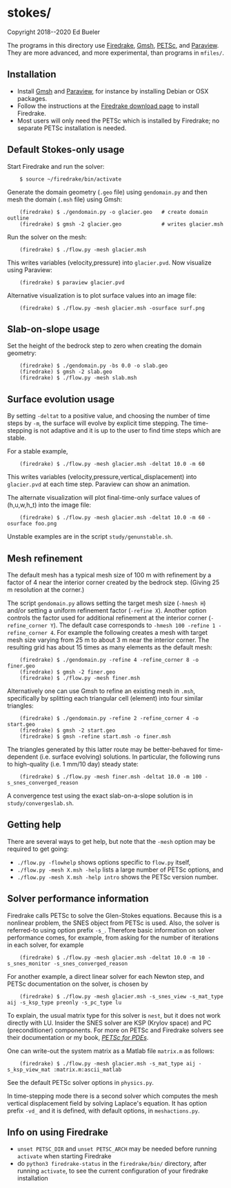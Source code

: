 stokes/
=======

Copyright 2018--2020 Ed Bueler

The programs in this directory use [Firedrake](https://www.firedrakeproject.org/), [Gmsh](http://gmsh.info/), [PETSc](http://www.mcs.anl.gov/petsc/), and [Paraview](https://www.paraview.org/).  They are more advanced, and more experimental, than programs in `mfiles/`.

Installation
------------

  * Install [Gmsh](http://gmsh.info/) and [Paraview](https://www.paraview.org/),
    for instance by installing Debian or OSX packages.
  * Follow the instructions at the
    [Firedrake download page](https://www.firedrakeproject.org/download.html)
    to install Firedrake.
  * Most users will only need the PETSc which is installed by Firedrake; no
    separate PETSc installation is needed.

Default Stokes-only usage
-------------------------

Start Firedrake and run the solver:

        $ source ~/firedrake/bin/activate

Generate the domain geometry (`.geo` file) using `gendomain.py` and then mesh
the domain (`.msh` file) using Gmsh:

        (firedrake) $ ./gendomain.py -o glacier.geo   # create domain outline
        (firedrake) $ gmsh -2 glacier.geo             # writes glacier.msh

Run the solver on the mesh:

        (firedrake) $ ./flow.py -mesh glacier.msh

This writes variables (velocity,pressure) into `glacier.pvd`.  Now visualize
using Paraview:

        (firedrake) $ paraview glacier.pvd

Alternative visualization is to plot surface values into an image file:

        (firedrake) $ ./flow.py -mesh glacier.msh -osurface surf.png

Slab-on-slope usage
-------------------

Set the height of the bedrock step to zero when creating the domain geometry:

        (firedrake) $ ./gendomain.py -bs 0.0 -o slab.geo
        (firedrake) $ gmsh -2 slab.geo
        (firedrake) $ ./flow.py -mesh slab.msh

Surface evolution usage
-----------------------

By setting `-deltat` to a positive value, and choosing the number of time steps by `-m`, the surface will evolve by explicit time stepping.  The time-stepping is not adaptive and it is up to the user to find time steps which are stable.

For a stable example,

        (firedrake) $ ./flow.py -mesh glacier.msh -deltat 10.0 -m 60

This writes variables (velocity,pressure,vertical\_displacement) into `glacier.pvd` at each time step.  Paraview can show an animation.

The alternate visualization will plot final-time-only surface values of (h,u,w,h_t) into the image file:

        (firedrake) $ ./flow.py -mesh glacier.msh -deltat 10.0 -m 60 -osurface foo.png

Unstable examples are in the script `study/genunstable.sh`.

Mesh refinement
---------------

The default mesh has a typical mesh size of 100 m with refinement by a factor of 4 near the interior corner created by the bedrock step.  (Giving 25 m resolution at the corner.)

The script `gendomain.py` allows setting the target mesh size (`-hmesh H`) and/or setting a uniform refinement factor (`-refine X`).  Another option controls the factor used for additional refinement at the interior corner (`-refine_corner Y`).  The default case corresponds to `-hmesh 100 -refine 1 -refine_corner 4`.  For example the following creates a mesh with target mesh size varying from 25 m to about 3 m near the interior corner.  The resulting grid has about 15 times as many elements as the default mesh:

        (firedrake) $ ./gendomain.py -refine 4 -refine_corner 8 -o finer.geo
        (firedrake) $ gmsh -2 finer.geo
        (firedrake) $ ./flow.py -mesh finer.msh

Alternatively one can use Gmsh to refine an existing mesh in `.msh`, specifically by splitting each triangular cell (element) into four similar triangles:

        (firedrake) $ ./gendomain.py -refine 2 -refine_corner 4 -o start.geo
        (firedrake) $ gmsh -2 start.geo
        (firedrake) $ gmsh -refine start.msh -o finer.msh

The triangles generated by this latter route may be better-behaved for time-dependent (i.e. surface evolving) solutions.  In particular, the following runs to high-quality (i.e. 1 mm/10 day) steady state:

        (firedrake) $ ./flow.py -mesh finer.msh -deltat 10.0 -m 100 -s_snes_converged_reason

A convergence test using the exact slab-on-a-slope solution is in `study/convergeslab.sh`.

Getting help
------------

There are several ways to get help, but note that the `-mesh` option may be
required to get going:

  * `./flow.py -flowhelp` shows options specific to `flow.py` itself,
  * `./flow.py -mesh X.msh -help` lists a large number of PETSc options, and
  * `./flow.py -mesh X.msh -help intro` shows the PETSc version number.

Solver performance information
------------------------------

Firedrake calls PETSc to solve the Glen-Stokes equations.  Because this is a nonlinear problem, the SNES object from PETSc is used.  Also, the solver is referred-to using option prefix `-s_`.  Therefore basic information on solver performance comes, for example, from asking for the number of iterations in each solver, for example

        (firedrake) $ ./flow.py -mesh glacier.msh -deltat 10.0 -m 10 -s_snes_monitor -s_snes_converged_reason

For another example, a direct linear solver for each Newton step, and PETSc documentation on the solver, is chosen by

        (firedrake) $ ./flow.py -mesh glacier.msh -s_snes_view -s_mat_type aij -s_ksp_type preonly -s_pc_type lu

To explain, the usual matrix type for this solver is `nest`, but it does not work directly with LU.  Insider the SNES solver are KSP (Krylov space) and PC (preconditioner) components.  For more on PETSc and Firedrake solvers see their documentation or my book, [_PETSc for PDEs_](https://github.com/bueler/p4pdes).

One can write-out the system matrix as a Matlab file `matrix.m` as follows:

        (firedrake) $ ./flow.py -mesh glacier.msh -s_mat_type aij -s_ksp_view_mat :matrix.m:ascii_matlab

See the default PETSc solver options in `physics.py`.

In time-stepping mode there is a second solver which computes the mesh vertical displacement field by solving Laplace's equation.  It has option prefix `-vd_` and it is defined, with default options, in `meshactions.py`.

Info on using Firedrake
-----------------------

  * `unset PETSC_DIR` and `unset PETSC_ARCH` may be needed before running `activate` when starting Firedrake
  * do `python3 firedrake-status` in the `firedrake/bin/` directory, after running `activate`, to see the current configuration of your firedrake installation

